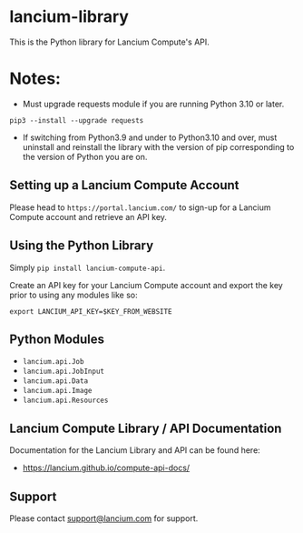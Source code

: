 # lancium-library

This is the Python library for Lancium Compute's API. 

# Notes: 
* Must upgrade requests module if you are running Python 3.10 or later.

`pip3 --install --upgrade requests`

* If switching from Python3.9 and under to Python3.10 and over, must uninstall and reinstall the library with the version of pip corresponding to the version of Python you are on.

## Setting up a Lancium Compute Account

Please head to `https://portal.lancium.com/` to sign-up for a Lancium Compute account and retrieve an API key.

## Using the Python Library

Simply `pip install lancium-compute-api`.

Create an API key for your Lancium Compute account and export the key prior to using any modules like so:

`export LANCIUM_API_KEY=$KEY_FROM_WEBSITE`

## Python Modules

* `lancium.api.Job`
* `lancium.api.JobInput`
* `lancium.api.Data`
* `lancium.api.Image`
* `lancium.api.Resources`

## Lancium Compute Library / API Documentation
Documentation for the Lancium Library and API can be found here:

* https://lancium.github.io/compute-api-docs/


## Support

Please contact support@lancium.com for support.

